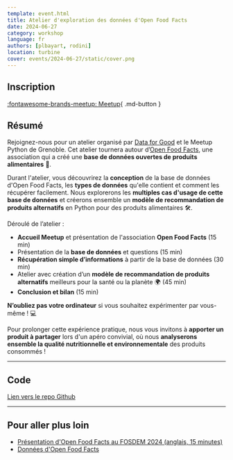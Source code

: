```yaml
---
template: event.html
title: Atelier d'exploration des données d'Open Food Facts
date: 2024-06-27
category: workshop
language: fr
authors: [plbayart, rodini]
location: turbine
cover: events/2024-06-27/static/cover.png
---
```


## Inscription

[:fontawesome-brands-meetup: Meetup](https://www.meetup.com/groupe-dutilisateurs-python-grenoble/events/301484139/){ .md-button }

## Résumé

Rejoignez-nous pour un atelier organisé par [Data for Good](https://dataforgood.fr/) et le Meetup Python de Grenoble. Cet atelier tournera autour d’[Open Food Facts](https://fr.openfoodfacts.org/), une association qui a créé une **base de données ouvertes de produits alimentaires** 🍫.

Durant l'atelier, vous découvrirez la **conception** de la base de données d'Open Food Facts, les **types de données** qu'elle contient et comment les récupérer facilement. Nous explorerons les **multiples cas d'usage de cette base de données** et créerons ensemble un **modèle de recommandation de produits alternatifs** en Python pour des produits alimentaires 🛠️.

Déroulé de l’atelier :

- **Accueil Meetup** et présentation de l'association **Open Food Facts** (15 min)
- Présentation de la **base de données** et questions (15 min)
- **Récupération simple d’informations** à partir de la base de données (30 min)
- Atelier avec création d’un **modèle de recommandation de produits alternatifs** meilleurs pour la santé ou la planète 🌍 (45 min)
- **Conclusion et bilan** (15 min)

**N’oubliez pas votre ordinateur** si vous souhaitez expérimenter par vous-même ! 💻

Pour prolonger cette expérience pratique, nous vous invitons à **apporter un produit à partager** lors d'un apéro convivial, où nous **analyserons ensemble la qualité nutritionnelle et environnementale** des produits consommés !

___

## Code

[Lien vers le repo Github](https://github.com/data-for-good-grenoble/atelier-OFF)

___

## Pour aller plus loin

- [Présentation d'Open Food Facts au FOSDEM 2024 (anglais, 15 minutes)](https://fosdem.org/2024/schedule/event/fosdem-2024-3595-open-food-facts-acting-on-the-health-and-environnemental-impacts-of-the-food-system/)
- [Données d'Open Food Facts](https://fr.openfoodfacts.org/data)
